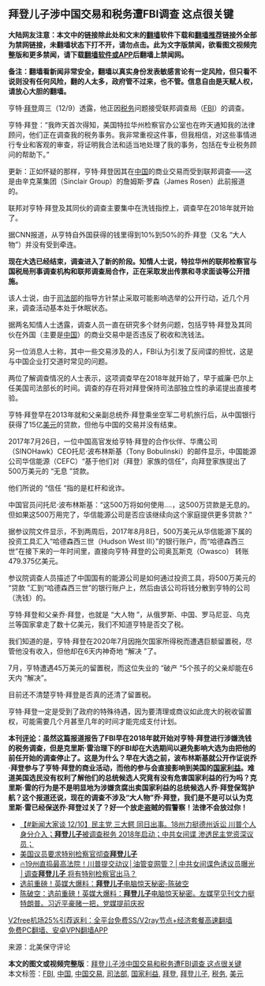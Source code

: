  <h2>拜登儿子涉中国交易和税务遭FBI调查 这点很关键</h2> <p class="notice"><b>大陆网友注意：本文中的链接除此处和文末的<a href="https://github.com/bannedbook/fanqiang" >翻墙</a>软件下载和<a href="https://github.com/killgcd/justmysocks/blob/master/README.md">翻墙推荐</a>链接外全部为禁网链接，未翻墙状态下打不开，请勿点击。此为文字版禁闻，欲看图文视频完整版和更多禁闻，请下载<a href="https://github.com/bannedbook/fanqiang">翻墙软件或APP</a>后翻墙上禁闻网。</p><p>备注：翻墙看新闻非常安全，翻墙以真实身份发表敏感言论有一定风险，但只看不说则没有任何风险，翻的人太多，政府管不过来，也不管。信息自由是天赋人权，请放心大胆的翻墙。</b></p>  <div class="entry"> <p id="conimg">亨特·<a href="https://www.bannedbook.org/bnews/tag/%e6%8b%9c%e7%99%bb/" class="st_tag internal_tag" rel="tag" title="标签 拜登 下的日志">拜登</a>周三（12/9）透露，他正因<a href="https://www.bannedbook.org/bnews/tag/%E7%A8%8E%E5%8A%A1/" class="st_tag internal_tag" rel="tag" title="标签 税务 下的日志">税务</a>问题接受联邦调查局（<a href="https://www.bannedbook.org/bnews/tag/fbi/" class="st_tag internal_tag" rel="tag" title="标签 FBI 下的日志">FBI</a>）的调查。</p> <p>亨特·拜登：“我昨天首次得知，美国特拉华州检察官办公室也在昨天通知我的法律顾问，他们正在调查我的税务事务。我非常重视这件事，但我相信，对这些事情进行专业和客观的审查，将证明我合法和适当地处理了我的事务，包括在专业税务顾问的帮助下。”</p> <p>更新：正如怀疑的那样，亨特·拜登因其在<a href="https://www.bannedbook.org/bnews/tag/%E4%B8%AD%E5%9B%BD/" class="st_tag internal_tag" rel="tag" title="标签 中国 下的日志">中国</a>的商业交易而受到联邦调查——这是由辛克莱集团（Sinclair Group）的詹姆斯·罗森（James Rosen）此前报道的。</p> <p>联邦对亨特·拜登及其同伙的调查主要集中在洗钱指控上，调查早在2018年就开始了。</p> <p>据CNN报道，从亨特自外国获得的钱里得到10%到50%的乔·拜登（又名 “大人物”）并没有受到牵连。</p>  <p><strong>现在大选已经结束，调查进入了新的阶段。知情人士说，特拉华州的联邦检察官与国税局刑事调查机构和联邦调查局合作，正在采取发出传票和寻求面谈等公开措施。</strong></p> <p>该人士说，由于<a href="https://www.bannedbook.org/bnews/tag/%e5%8f%b8%e6%b3%95%e9%83%a8/" class="st_tag internal_tag" rel="tag" title="标签 司法部 下的日志">司法部</a>的指导方针禁止采取可能影响选举的公开行动，近几个月来，调查活动基本处于休眠状态。</p> <p>据两名知情人士透露，调查人员一直在研究多个财务问题，包括亨特·拜登及其同伙在外国（主要是<span class='wp_keywordlink_affiliate'><a href="https://www.bannedbook.org/" title="中国" target="_blank">中国</a></span>）的商业交易中是否违反了税收和洗钱法。</p> <p>另一位消息人士称，其中一些交易涉及的人，FBI认为引发了反间谍的担忧，这是与中国企业打交道时常见的问题。</p> <p>两位了解调查情况的人士表示，这项调查早在2018年就开始了，早于威廉·巴尔上任美国司法部长的时间。调查的存在将对拜登保持司法部独立性的承诺提出直接考验。</p>  <p>亨特·拜登早在2013年就和父亲副总统乔·拜登乘坐空军二号机旅行后，从中国银行获得了15亿<a href="https://www.bannedbook.org/bnews/tag/%e7%be%8e%e5%85%83/" class="st_tag internal_tag" rel="tag" title="标签 美元 下的日志">美元</a>的贷款，但他与中国的交易并没有结束。</p> <p>2017年7月26日，一位中国高官发给亨特·拜登的合作伙伴、华鹰公司（SINOHawk）CEO托尼·波布林斯基（Tony Bobulinski）的邮件显示，中国能源公司华信能源（CEFC）“基于他们对（拜登）家族的信任”，向拜登家族提出了500万美元的 “无息 ”贷款。</p> <p>他们所说的 “信任 “指的是杠杆和讹诈。</p> <p>中国官员问托尼·波布林斯基：“这500万将如何使用….，这500万贷款是无息的。但如果这500万用完了，华信能源公司是否应该继续向这个家庭提供更多贷款？”</p> <p>据参议院文件显示，不到两周后，2017年8月8日，500万美元从华信能源下属的投资工具汇入“哈德森西三世（Hudson West III）”的银行账户，而“哈德森西三世”在接下来的一年时间里，直接向亨特·拜登的公司奥瓦斯克（Owasco） 转账479.375亿美元。</p>  <p>参议院调查人员描述了中国国有的能源公司是如何通过投资工具，将500万美元的 “贷款 ”汇到“哈德森西三世”的银行账户上，然后由该公司将钱分散到亨特的公司（洗钱）的。</p> <p>亨特·拜登和父亲乔·拜登，也就是 “大人物 ”，从俄罗斯、中国、罗马尼亚、乌克兰等国家拿走了数十亿美元，我们不知道亨特是否交了税。</p> <p>我们知道的是，亨特·拜登在2020年7月因拖欠国家所得税而遭遇巨额留置税，尽管他没有收入，但他却在6天内神奇地 “解决 ”了。</p> <p>7月，亨特遭遇45万美元的留置税，而这位失业的 “破产 ”5个孩子的父亲却能在6天内 “解决”。</p> <p>目前还不清楚亨特·拜登是否真的还清了留置税。</p>  <p>亨特·拜登一定是受到了政府的特殊待遇，因为要清理或商议如此庞大的税收留置权，可能需要几个月甚至几年的时间才能完成支付计划。</p> <p><strong>本刊<span class='wp_keywordlink_affiliate'><a href="https://www.bannedbook.org/bnews/comments/" title="新闻评论" target="_blank">评论</a></span>：虽然这篇报道报告了FBI早在2018年就开始对亨特·拜登进行涉嫌洗钱的税务调查，但是克里斯·雷治理下的FBI却在大选期间以避免影响大选为由把他的前任开始的调查停止了。这是为什么？早在大选之前，波布林斯基就公开作证说乔·拜登参与了亨特·拜登的商业活动，而他的参与会直接影响到美国的<a href="https://www.bannedbook.org/bnews/tag/%E5%9B%BD%E5%AE%B6%E5%88%A9%E7%9B%8A/" class="st_tag internal_tag" rel="tag" title="标签 国家利益 下的日志">国家利益</a>。难道美国选民没有权利了解他们的总统候选人究竟有没有危害国家利益的行为吗？克里斯·雷的行为是不是明显地为涉嫌贪腐出卖国家利益的总统候选人乔·拜登保驾护航？这个报道还说，现在的调查不涉及“大人物”乔·拜登，我们是不是可以认为克里斯·雷已经保送乔·拜登过关了？好一个放走盗贼的假警察！法律不会放过你！</strong></p> <ul class='op-related-articles' title='相关阅读'> <li><a href='https://www.bannedbook.org/bnews/bannedvideo/20201210/1445419.html' target='_blank'>【#新闻大家谈 12/10】民主党 三大鳄 同日出事。18州力挺德州诉讼 川普个人身分介入；<b>拜登儿子</b>被调查税务 2018年启动；中共女间谍 渗透民主党资深议员；</a></li> <li><a href='https://www.bannedbook.org/bnews/bannedvideo/20201210/1445404.html' target='_blank'>美国议员要求特别检察官彻查<b>拜登儿子</b></a></li> <li><a href='https://www.bannedbook.org/bnews/bannedvideo/20201210/1445236.html' target='_blank'>🔥19州直捣最高法院！川普提交动议│油管变网管？│中共女间谍色诱议员曝光│调查<b>拜登儿子</b> 将有特别检察官出马？</a></li> <li><a href='https://www.bannedbook.org/bnews/taiwannews/20201103/1424567.html' target='_blank'>选前重磅！英媒大爆料：<b>拜登儿子</b>电脑惊天秘密-陈破空</a></li> <li><a href='https://www.bannedbook.org/bnews/cbnews/20201102/1424178.html' target='_blank'>陈破空：选前重磅！英媒大爆料：<b>拜登儿子</b>电脑惊天秘密。左媒罕见刊文力挺特朗普。习近平豪赌一把，党媒提前庆祝</a></li> </ul> <p class="texttj"> <a href="https://www.bannedbook.org/forum23/topic22702.html" target="_blank">V2free机场25%引荐返利：全平台免费SS/V2ray节点+经济套餐高速翻墙</a><br/> <a href="https://github.com/bannedbook/fanqiang/wiki/%E7%A6%81%E9%97%BB%E7%BD%91%E5%AE%89%E5%8D%93%E7%BF%BB%E5%A2%99%E6%96%B0%E9%97%BBAPP" target="_blank">免费PC翻墙、安卓VPN翻墙APP</a></p><p> 来源：北美保守评论 </p><a name='sharetosocial'></a>       <div><b>本文的图文或视频完整版</b>：<a href='https://www.bannedbook.org/bnews/cbnews/20201210/1445442.html'>拜登儿子涉中国交易和税务遭FBI调查 这点很关键</a></div>  </div><!--END ENTRY--> <div class="postfooter"> <div>本文标签：<a href="https://www.bannedbook.org/bnews/tag/fbi/" rel="tag">FBI</a>, <a href="https://www.bannedbook.org/bnews/tag/%E4%B8%AD%E5%9B%BD/" rel="tag">中国</a>, <a href="https://www.bannedbook.org/bnews/tag/%E4%B8%AD%E5%9B%BD%E4%BA%A4%E6%98%93/" rel="tag">中国交易</a>, <a href="https://www.bannedbook.org/bnews/tag/%e5%8f%b8%e6%b3%95%e9%83%a8/" rel="tag">司法部</a>, <a href="https://www.bannedbook.org/bnews/tag/%E5%9B%BD%E5%AE%B6%E5%88%A9%E7%9B%8A/" rel="tag">国家利益</a>, <a href="https://www.bannedbook.org/bnews/tag/%e6%8b%9c%e7%99%bb/" rel="tag">拜登</a>, <a href="https://www.bannedbook.org/bnews/tag/%E6%8B%9C%E7%99%BB%E5%84%BF%E5%AD%90/" rel="tag">拜登儿子</a>, <a href="https://www.bannedbook.org/bnews/tag/%E7%A8%8E%E5%8A%A1/" rel="tag">税务</a>, <a href="https://www.bannedbook.org/bnews/tag/%e7%be%8e%e5%85%83/" rel="tag">美元</a></div>  </div><!--END POSTFOOTER--> 